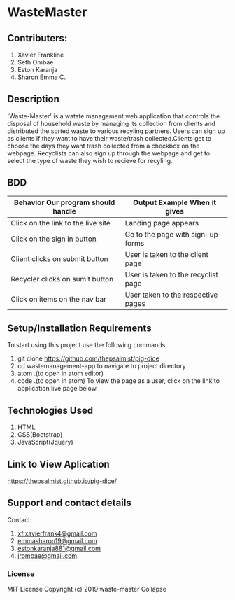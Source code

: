 # WasteMaster

## Contributers:
1. Xavier Frankline
2. Seth Ombae
3. Eston Karanja
4. Sharon Emma C.

## Description
'Waste-Master' is a watste management web application that controls the disposal of household waste by managing its collection from clients and distributed the sorted waste to various recyling partners.
Users can sign up as clients if they want to have their waste/trash collected.Clients get to choose the days they want trash collected from a checkbox on the webpage. Recyclists can also sign up through
the webpage and get to select the type of waste they wish to recieve for recyling.

## BDD
| Behavior Our program should handle                                  | Output Example When it gives        |
|---------------------------------------------------------------------|-------------------------------------|
| Click on the link to the live site                                  | Landing page appears                |
| Click on the sign in button                                         | Go to the page with sign-up forms   |
| Client clicks on submit button                                      | User is taken to the client page    |
| Recycler clicks on sumit button                                     | User is taken to the recyclist page |
| Click on items on the nav bar                                       | User taken to the respective  pages |

## Setup/Installation Requirements
To start using this project use the following commands:
1. git clone https://github.com/thepsalmist/pig-dice
2. cd wastemanagement-app to navigate to project directory
3. atom .(to open in atom editor)
4. code .(to open in atom)
To view the page as a user, click on the link to application live page below.

## Technologies Used
1. HTML
2. CSS(Bootstrap)
3. JavaScript(Jquery)

## Link to View Aplication
https://thepsalmist.github.io/pig-dice/

## Support and contact details
Contact:
1. xf.xavierfrank4@gmail.com
2. emmasharon19@gmail.com
3. estonkaranja881@gmail.com
4. jrombae@gmail.com

### License
MIT License
Copyright (c) 2019 waste-master
Collapse
